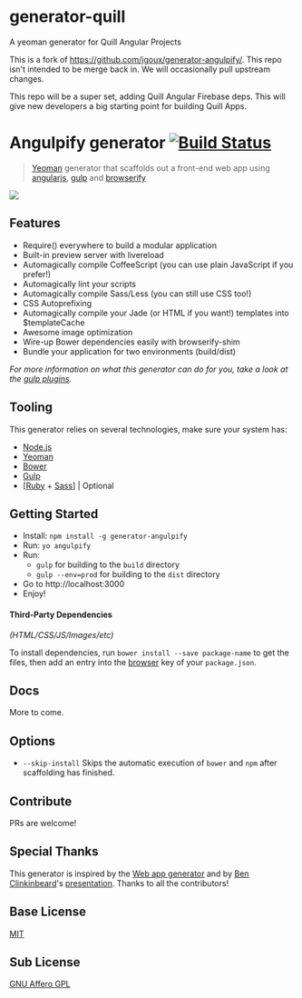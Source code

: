 generator-quill
===============

A yeoman generator for Quill Angular Projects
 
This is a fork of https://github.com/jgoux/generator-angulpify/. This repo
isn't intended to be merge back in. We will occasionally pull upstream changes.

This repo will be a super set, adding Quill Angular Firebase deps. This will
give new developers a big starting point for building Quill Apps.

# Angulpify generator [![Build Status](https://secure.travis-ci.org/jgoux/generator-angulpify.svg?branch=master)](http://travis-ci.org/jgoux/generator-angulpify)

> [Yeoman](http://yeoman.io) generator that scaffolds out a front-end web app using [angularjs](https://angularjs.org/), [gulp](http://gulpjs.com/) and [browserify](http://browserify.org/)

![](http://i.imgur.com/ucUfQQz.png)


## Features

* Require() everywhere to build a modular application
* Built-in preview server with livereload
* Automagically compile CoffeeScript (you can use plain JavaScript if you prefer!)
* Automagically lint your scripts
* Automagically compile Sass/Less (you can still use CSS too!)
* CSS Autoprefixing
* Automagically compile your Jade (or HTML if you want!) templates into $templateCache
* Awesome image optimization
* Wire-up Bower dependencies easily with browserify-shim
* Bundle your application for two environments (build/dist)

*For more information on what this generator can do for you, take a look at the [gulp plugins](generators/app/templates/_package.json).*

## Tooling

This generator relies on several technologies, make sure your system has:
- [Node.js](http://nodejs.org)
- [Yeoman](http://yeoman.io/learning/index.html)
- [Bower](http://bower.io/#install-bower)
- [Gulp](http://gulpjs.com)
- [[Ruby](https://www.ruby-lang.org/en/installation/) + [Sass](http://sass-lang.com/install)] | Optional


## Getting Started

- Install: `npm install -g generator-angulpify`
- Run: `yo angulpify`
- Run:
  * `gulp` for building to the `build` directory
  * `gulp --env=prod` for building to the `dist` directory
- Go to http://localhost:3000
- Enjoy!


#### Third-Party Dependencies

*(HTML/CSS/JS/Images/etc)*

To install dependencies, run `bower install --save package-name` to get the files, then add an entry into the [browser](generators/app/templates/_package.json#L41) key of your `package.json`.


## Docs

More to come.


## Options

- `--skip-install`
  Skips the automatic execution of `bower` and `npm` after scaffolding has finished.


## Contribute

PRs are welcome!


## Special Thanks

This generator is inspired by the [Web app generator](https://github.com/yeoman/generator-gulp-webapp) and by [Ben Clinkinbeard](http://twitter.com/bclinkinbeard)'s [presentation](http://benclinkinbeard.com/talks/2014/ng-conf/).
Thanks to all the contributors!

## Base License

[MIT](https://tldrlegal.com/license/mit-license)

## Sub License

[GNU Affero GPL](https://github.com/empirical-org/generator-quill/blob/master/LICENSE)


